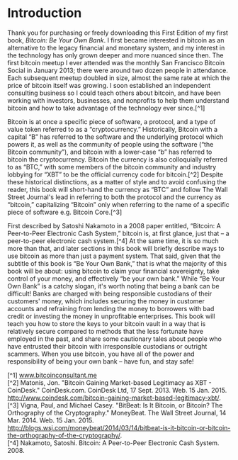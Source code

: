 # Introduction

Thank you for purchasing or freely downloading this First Edition of my first book, <i>Bitcoin: Be Your Own Bank</i>. I first became interested in bitcoin as an alternative to the legacy financial and monetary system, and my interest in the technology has only grown deeper and more nuanced since then. The first bitcoin meetup I ever attended was the monthly San Francisco Bitcoin Social in January 2013; there were around two dozen people in attendance. Each subsequent meetup doubled in size, almost the same rate at which the price of bitcoin itself was growing. I soon established an independent consulting business so I could teach others about bitcoin, and have been working with investors, businesses, and nonprofits to help them understand bitcoin and how to take advantage of the technology ever since.[^1]  

Bitcoin is at once a specific piece of software, a protocol, and a type of value token referred to as a “cryptocurrency.” Historically, Bitcoin with a capital “B” has referred to the software and the underlying protocol which powers it, as well as the community of people using the software (“the Bitcoin community”), and bitcoin with a lower-case “b” has referred to bitcoin the cryptocurrency. Bitcoin the currency is also colloquially referred to as “BTC,” with some members of the bitcoin community and industry lobbying for “XBT” to be the official currency code for bitcoin.[^2] Despite these historical distinctions, as a matter of style and to avoid confusing the reader, this book will short-hand the currency as “BTC” and follow The Wall Street Journal's lead in referring to both the protocol and the currency as “bitcoin,” capitalizing “Bitcoin” only when referring to the name of a specific piece of software e.g. Bitcoin Core.[^3]  

First described by Satoshi Nakamoto in a 2008 paper entitled, “Bitcoin: A Peer-to-Peer Electronic Cash System,” bitcoin is, at first glance, just that – a peer-to-peer electronic cash system.[^4] At the same time, it is so much more than that, and later sections in this book will briefly describe ways to use bitcoin as more than just a payment system. That said, given that the subtitle of this book is “Be Your Own Bank,” that is what the majority of this book will be about: using bitcoin to claim your financial sovereignty, take control of your money, and effectively “be your own bank.” While “Be Your Own Bank” is a catchy slogan, it's worth noting that being a bank can be difficult! Banks are charged with being responsible custodians of their customers' money, which includes securing the money in customer accounts and refraining from lending the money to borrowers with bad credit or investing the money in unprofitable enterprises. This book will teach you how to store the keys to your bitcoin vault in a way that is relatively secure compared to methods that the less fortunate have employed in the past, and share some cautionary tales about people who have entrusted their bitcoin with irresponsible custodians or outright scammers. When you use bitcoin, you have all of the power and responsibility of being your own bank – have fun, and stay safe!  

[^1] www.bitcoinconsultant.me  
[^2] Matonis, Jon. "Bitcoin Gaining Market-based Legitimacy as XBT - CoinDesk." CoinDesk.com. CoinDesk Ltd, 17 Sept. 2013. Web. 15 Jan. 2015. <http://www.coindesk.com/bitcoin-gaining-market-based-legitimacy-xbt/>.  
[^3] Vigna, Paul, and Michael Casey. "BitBeat: Is It Bitcoin, or Bitcoin? The Orthography of the Cryptography." MoneyBeat. The Wall Street Journal, 14 Mar. 2014. Web. 15 Jan. 2015. <http://blogs.wsj.com/moneybeat/2014/03/14/bitbeat-is-it-bitcoin-or-bitcoin-the-orthography-of-the-cryptography/>.  
[^4] Nakamoto, Satoshi. Bitcoin: A Peer-to-Peer Electronic Cash System. 2008.  